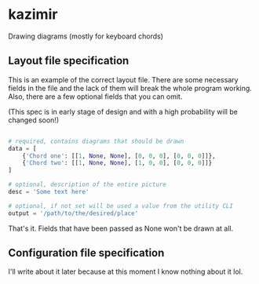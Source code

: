 # kazimir
Drawing diagrams (mostly for keyboard chords)

## Layout file specification

This is an example of the correct layout file. There are some necessary fields in the file and the lack of them will break the whole program working. Also, there are a few optional fields that you can omit.

(This spec is in early stage of design and with a high probability will be changed soon!)

```python

# required, contains diagrams that should be drawn
data = [
    {'Chord one': [[1, None, None], [0, 0, 0], [0, 0, 0]]},
    {'Chord two': [[1, None, None], [1, 0, 0], [0, 0, 0]]}
]

# optional, description of the entire picture
desc = 'Some text here'

# optional, if not set will be used a value from the utility CLI
output = '/path/to/the/desired/place'
```

That's it. Fields that have been passed as None won't be drawn at all.

## Configuration file specification

I'll write about it later because at this moment I know nothing about it lol.
